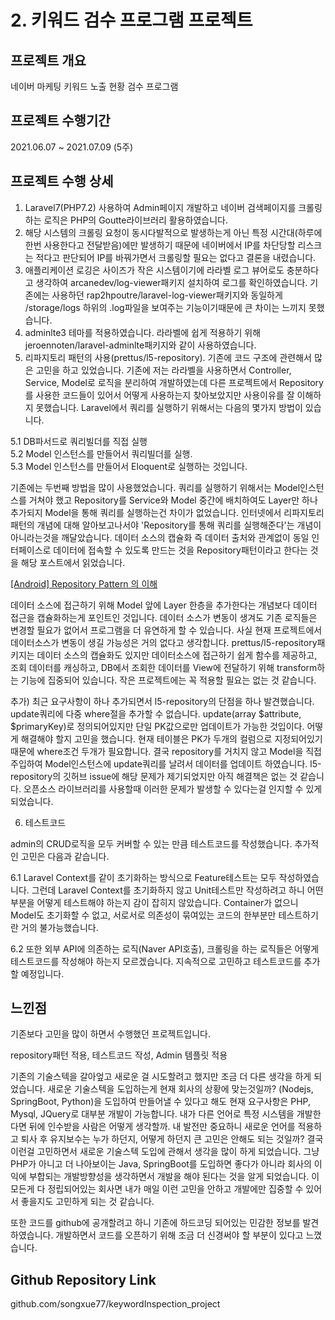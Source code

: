 # 2. 키워드 검수 프로그램 프로젝트

## 프로젝트 개요

네이버 마케팅 키워드 노출 현황 검수 프로그램

## 프로젝트 수행기간

2021.06.07 ~ 2021.07.09 (5주)

## 프로젝트 수행 상세

1. Laravel7(PHP7.2) 사용하여 Admin페이지 개발하고 네이버 검색페이지를 크롤링하는 로직은 PHP의 Goutte라이브러리 활용하였습니다.
2. 해당 시스템의 크롤링 요청이 동시다발적으로 발생하는게 아닌 특정 시간대(하루에 한번 사용한다고 전달받음)에만 발생하기 때문에 네이버에서 IP를 차단당할 리스크는 적다고 판단되어 IP를 바꿔가면서 크롤링할 필요는 없다고 결론을 내렸습니다.
3. 애플리케이션 로깅은 사이즈가 작은 시스템이기에 라라벨 로그 뷰어로도 충분하다고 생각하여 arcanedev/log-viewer패키지 설치하여 로그를 확인하였습니다. 기존에는 사용하던 rap2hpoutre/laravel-log-viewer패키지와 동일하게 /storage/logs 하위의 .log파일을 보여주는 기능이기때문에 큰 차이는 느끼지 못했습니다.
4. adminlte3 테마를 적용하였습니다. 라라벨에 쉽게 적용하기 위해 jeroennoten/laravel-adminlte패키지와 같이 사용하였습니다.
5. 리파지토리 패턴의 사용(prettus/l5-repository). 기존에 코드 구조에 관련해서 많은 고민을 하고 있었습니다. 기존에 저는 라라벨을 사용하면서 Controller, Service, Model로 로직을 분리하여 개발하였는데 다른 프로젝트에서 Repository를 사용한 코드들이 있어서 어떻게 사용하는지 찾아보았지만 사용이유를 잘 이해하지 못했습니다.  Laravel에서 쿼리를 실행하기 위해서는 다음의 몇가지 방법이 있습니다. 

5.1 DB파서드로 쿼리빌더를 직접 실행  
5.2 Model 인스턴스를 만들어서 쿼리빌더를 실행.  
5.3 Model 인스턴스를 만들어서 Eloquent로 실행하는 것입니다.

기존에는 두번째 방법을 많이 사용했었습니다. 쿼리를 실행하기 위해서는 Model인스턴스를 거쳐야 했고 Repository를 Service와 Model 중간에 배치하여도 Layer만 하나 추가되지 Model을 통해 쿼리를 실행하는건 차이가 없었습니다. 인터넷에서 리파지토리 패턴의 개념에 대해 알아보고나서야 'Repository를 통해 쿼리를 실행해준다'는 개념이 아니라는것을 깨달았습니다. 데이터 소스의 캡슐화 즉 데이터 출처와 관계없이 동일 인터페이스로 데이터에 접속할 수 있도록 만드는 것을 Repository패턴이라고 한다는 것을 해당 포스트에서 읽었습니다.

[[Android] Repository Pattern 의 이해](https://hs5555.tistory.com/112)

데이터 소스에 접근하기 위해 Model 앞에 Layer 한층을 추가한다는 개념보다 데이터 접근을 캡슐화하는게 포인트인 것입니다. 데이터 소스가 변동이 생겨도 기존 로직들은 변경할 필요가 없어서 프로그램을 더 유연하게 할 수 있습니다. 사실 현재 프로젝트에서 데이터소스가 변동이 생길 가능성은 거의 없다고 생각합니다. prettus/l5-repository패키지는 데이터 소스의 캡슐화도 있지만 데이터소스에 접근하기 쉽게 함수를 제공하고, 조회 데이터를 캐싱하고, DB에서 조회한 데이터를 View에 전달하기 위해 transform하는 기능에 집중되어 있습니다. 작은 프로젝트에는 꼭 적용할 필요는 없는 것 같습니다.

추가)
최근 요구사항이 하나 추가되면서 l5-repository의 단점을 하나 발견했습니다. update쿼리에 다중 where절을 추가할 수 없습니다. update(array $attribute, $primaryKey)로 정의되어있지만 단일 PK값으로만 업데이트가 가능한 것입이다. 어떻게 해결해야 할지 고민을 했습니다. 현재 테이블은 PK가 두개의 컬럼으로 지정되어있기 때문에 where조건 두개가 필요합니다. 결국 repository를 거치지 않고 Model을 직접 주입하여 Model인스턴스에 update쿼리를 날려서 데이터를 업데이트 하였습니다. l5-repository의 깃허브 issue에 해당 문제가 제기되었지만 아직 해결책은 없는 것 같습니다. 오픈소스 라이브러리를 사용할때 이러한 문제가 발생할 수 있다는걸 인지할 수 있게 되었습니다.

6. 테스트코드

admin의 CRUD로직을 모두 커버할 수 있는 만큼 테스트코드를 작성했습니다. 추가적인 고민은 다음과 같습니다.

6.1 Laravel Context를 같이 초기화하는 방식으로 Feature테스트는 모두 작성하였습니다. 그런데 Laravel Context를 초기화하지 않고 Unit테스트만 작성하려고 하니 어떤 부분을 어떻게 테스트해야 하는지 감이 잡히지 않았습니다. Container가 없으니 Model도 초기화할 수 없고, 서로서로 의존성이 묶여있는 코드의 한부분만 테스트하기란 거의 불가능했습니다.

6.2 또한 외부 API에 의존하는 로직(Naver API호출), 크롤링을 하는 로직들은 어떻게 테스트코드를 작성해야 하는지 모르겠습니다. 지속적으로 고민하고 테스트코드를 추가할 예정입니다.

## 느낀점

기존보다 고민을 많이 하면서 수행했던 프로젝트입니다.

repository패턴 적용, 테스트코드 작성, Admin 템플릿 적용

기존의 기술스텍을 갈아엎고 새로운 걸 시도할려고 했지만 조금 더 다른 생각을 하게 되었습니다. 새로운 기술스텍을 도입하는게 현재 회사의 상황에 맞는것일까? (Nodejs, SpringBoot, Python)을 도입하여 만들어낼 수 있다고 해도 현재 요구사항은 PHP, Mysql, JQuery로 대부분 개발이 가능합니다. 내가 다른 언어로 특정 시스템을 개발한다면 뒤에 인수받을 사람은 어떻게 생각할까. 내 발전만 중요하니 새로운 언어를 적용하고 퇴사 후 유지보수는 누가 하던지, 어떻게 하던지 큰 고민은 안해도 되는 것일까? 결국 이런걸 고민하면서 새로운 기술스텍 도입에 관해서 생각을 많이 하게 되었습니다. 그냥 PHP가 아니고 더 나아보이는 Java, SpringBoot를 도입하면 좋다가 아니라 회사의 이익에 부합되는 개발방향성을 생각하면서 개발을 해야 된다는 것을 알게 되었습니다. 이 모든게 다 정립되어있는 회사면 내가 매일 이런 고민을 안하고 개발에만 집중할 수 있어서 좋을지도 고민하게 되는 것 같습니다.

또한 코드를 github에 공개할려고 하니 기존에 하드코딩 되어있는 민감한 정보를 발견하였습니다. 개발하면서 코드를 오픈하기 위해 조금 더 신경써야 할 부분이 있다고 느꼈습니다.

## Github Repository Link

github.com/songxue77/keywordInspection_project
